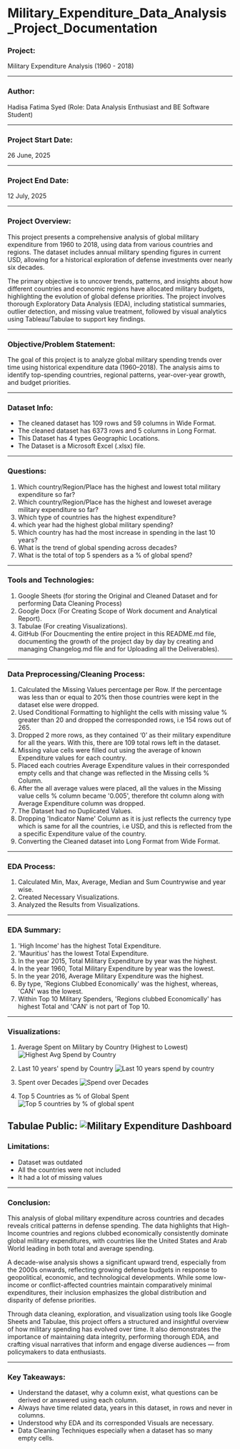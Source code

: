 # Military_Expenditure_Data_Analysis_Project_Documentation

### Project: 
Military Expenditure Analysis (1960 - 2018)

---

### Author:
Hadisa Fatima Syed (Role: Data Analysis Enthusiast and BE Software Student)

---

### Project Start Date:                                        
26 June, 2025

---

### Project End Date:
12 July, 2025

---

### Project Overview:
This project presents a comprehensive analysis of global military expenditure from 1960 to 2018, using data from various countries and regions. The dataset includes annual military spending figures in current USD, allowing for a historical exploration of defense investments over nearly six decades.

The primary objective is to uncover trends, patterns, and insights about how different countries and economic regions have allocated military budgets, highlighting the evolution of global defense priorities. The project involves thorough Exploratory Data Analysis (EDA), including statistical summaries, outlier detection, and missing value treatment, followed by visual analytics using Tableau/Tabulae to support key findings.

---

### Objective/Problem Statement:
The goal of this project is to analyze global military spending trends over time using historical expenditure data (1960–2018). The analysis aims to identify top-spending countries, regional patterns, year-over-year growth, and budget priorities.

---

### Dataset Info:
- The cleaned dataset has 109 rows and 59 columns in Wide Format.
- The cleaned dataset has 6373 rows and 5 columns in Long Format.
- This Dataset has 4 types Geographic Locations.
- The Dataset is a Microsoft Excel (.xlsx) file.

---

### Questions:
1. Which country/Region/Place has the highest and lowest total military expenditure so far?
2. Which country/Region/Place has the highest and loweset average military expenditure so far? 
3. Which type of countries has the highest expenditure?  
4. which year had the highest global military spending?   
6. Which country has had the most increase in spending in the last 10 years?
7. What is the trend of global spending across decades?
8. What is the total of top 5 spenders as a % of global spend?

--- 

### Tools and Technologies:
1. Google Sheets (for storing the Original and Cleaned Dataset and for performing Data Cleaning Process)
2. Google Docx (For Creating Scope of Work document and Analytical Report).
3. Tabulae (For creating Visualizations).
4. GitHub (For Doucmenting the entire project in this README.md file, documenting the growth of the project day by day by creating and managing Changelog.md file and for Uploading all the Deliverables).

---

### Data Preprocessing/Cleaning Process:
1. Calculated the Missing Values percentage per Row. If the percentage was less than or equal to 20% then those countries were kept in the dataset else were dropped.
2. Used Conditional Formatting to highlight the cells with missing value % greater than 20 and dropped the corresponded rows, i.e 154 rows out of 265.
3. Dropped 2 more rows, as they contained ‘0’ as their military expenditure for all the years. With this, there are 109 total rows left in the dataset.
4. Missing value cells were filled out using the average of known Expenditure values for each country.
5. Placed each coutries Average Expenditure values in their corresponded empty cells and that change was reflected in the Missing cells % Column.
7. After the all average values were placed, all the values in the Missing value cells % column became '0.005', therefore tht column along with Average Expenditure column was dropped.
8. The Dataset had no Duplicated Values.
9. Dropping 'Indicator Name' Column as it is just reflects the currency type which is same for all the countries, i.e USD, and this is reflected from the a specific Expenditure value of the country.
10. Converting the Cleaned dataset into Long Format from Wide Format.

---

### EDA Process:
1. Calculated Min, Max, Average, Median and Sum Countrywise and year wise.
2. Created Necessary Visualizations.
3. Analyzed the Results from Visualizations.

---

### EDA Summary:
1. 'High Income' has the highest Total Expenditure.
2. 'Mauritius' has the lowest Total Expenditure.
3. In the year 2015, Total Military Expenditure by year was the highest.
4. In the year 1960, Total Military Expenditure by year was the lowest.
5. In the year 2016, Average Military Expenditure was the highest.
6. By type, 'Regions Clubbed Economically' was the highest, whereas, 'CAN' was the lowest.
7. Within Top 10 Military Spenders, 'Regions clubbed Economically' has highest Total and 'CAN' is not part of Top 10.

---

### Visualizations:
1. Average Spent on Military by Country (Highest to Lowest)
![Highest Avg Spend by Country](Visualizations/Highest_Avg_Spend_by_country.png)

2. Last 10 years' spend by Country
![Last 10 years spend by country](Visualizations/last_10_years_spend.png)

3. Spent over Decades
![Spend over Decades](Visualizations/spend_over_decades.png)

4. Top 5 Countries as % of Global Spent
![Top 5 countries by % of global spent](Visualizations/Top_5_as_perct_of_global_spend.png)

Tabulae Public: ![Military Expenditure Dashboard](https://public.tableau.com/app/profile/hadisa.fatima.syed/viz/MilitaryExpenditure1960-2018Analysis/MilitaryExpenditureDashboard)
---

### Limitations:
- Dataset was outdated
- All the countries were not included
- It had a lot of missing values

---

### Conclusion:
This analysis of global military expenditure across countries and decades reveals critical patterns in defense spending. The data highlights that High-Income countries and regions clubbed economically consistently dominate global military expenditures, with countries like the United States and Arab World leading in both total and average spending.

A decade-wise analysis shows a significant upward trend, especially from the 2000s onwards, reflecting growing defense budgets in response to geopolitical, economic, and technological developments. While some low-income or conflict-affected countries maintain comparatively minimal expenditures, their inclusion emphasizes the global distribution and disparity of defense priorities.

Through data cleaning, exploration, and visualization using tools like Google Sheets and Tabulae, this project offers a structured and insightful overview of how military spending has evolved over time. It also demonstrates the importance of maintaining data integrity, performing thorough EDA, and crafting visual narratives that inform and engage diverse audiences — from policymakers to data enthusiasts.

---

### Key Takeaways:
- Understand the dataset, why a column exist, what questions can be derived or answered using each column.
- Always have time related data, years in this dataset, in rows and never in columns.
- Understood why EDA and its corresponded Visuals are necessary.
- Data Cleaning Techniques especially when a dataset has so many empty cells.
